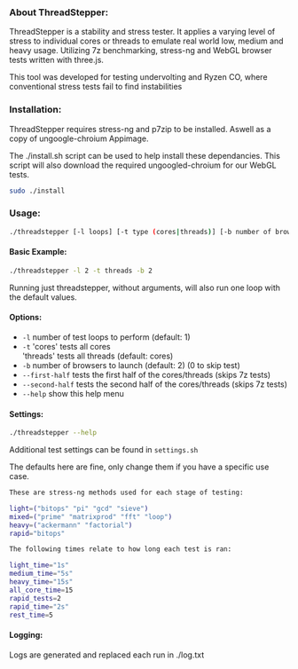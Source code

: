 ### About ThreadStepper:
ThreadStepper is a stability and stress tester.
It applies a varying level of stress to individual cores or threads to emulate real world low, medium and heavy usage. Utilizing 7z benchmarking, stress-ng and WebGL browser tests written with three.js. 

This tool was developed for testing undervolting and Ryzen CO, where conventional stress tests fail to find instabilities

### Installation:
ThreadStepper requires stress-ng and p7zip to be installed. Aswell as a copy of ungoogle-chroium Appimage.

The ./install.sh script can be used to help install these dependancies. 
This script will also download the required ungoogled-chroium for our WebGL tests. 

```bash
sudo ./install
```

### Usage: 
```bash
./threadstepper [-l loops] [-t type (cores|threads)] [-b number of browsers] [--second-half] [--first-half]
```

#### Basic Example: 
```bash
./threadstepper -l 2 -t threads -b 2
```
Running just threadstepper, without arguments, will also run one loop with the default values. 

#### Options:
- `-l`                number of test loops to perform (default: 1)
- `-t`                'cores' tests all cores  
                      'threads' tests all threads (default: cores)
- `-b`                number of browsers to launch (default: 2) (0 to skip test)
- `--first-half`      tests the first half of the cores/threads (skips 7z tests)
- `--second-half`     tests the second half of the cores/threads (skips 7z tests)
- `--help`            show this help menu

#### Settings:
```bash
./threadstepper --help
```
Additional test settings can be found in `settings.sh`

The defaults here are fine, only change them if you have a specific use case. 

```bash
These are stress-ng methods used for each stage of testing:

light=("bitops" "pi" "gcd" "sieve")
mixed=("prime" "matrixprod" "fft" "loop")
heavy=("ackermann" "factorial")
rapid="bitops"
```
```bash
The following times relate to how long each test is ran:

light_time="1s"
medium_time="5s"
heavy_time="15s"
all_core_time=15
rapid_tests=2
rapid_time="2s"
rest_time=5
```

#### Logging:
Logs are generated and replaced each run in ./log.txt

